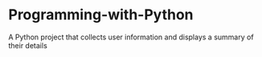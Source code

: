 # Programming-with-Python
A Python project that collects user information and displays a summary of their details
